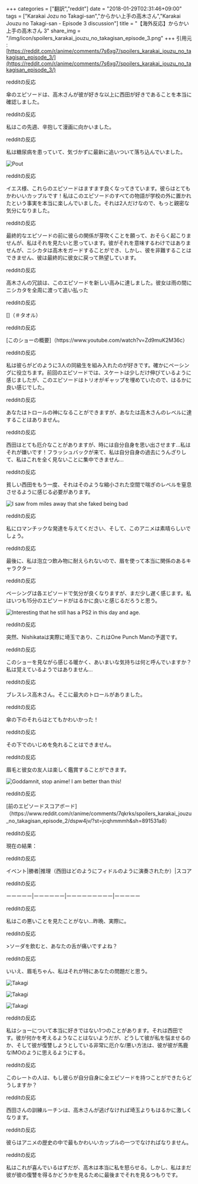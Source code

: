 +++
categories = ["翻訳","reddit"]
date = "2018-01-29T02:31:46+09:00"
tags = ["Karakai Jozu no Takagi-san","からかい上手の高木さん","Karakai Jouzu no Takagi-san - Episode 3 discussion"]
title = "【海外反応】からかい上手の高木さん 3"
share_img = "/img/icon/spoilers_karakai_jouzu_no_takagisan_episode_3.png"
+++
引用元 : [https://reddit.com/r/anime/comments/7s6xg7/spoilers_karakai_jouzu_no_takagisan_episode_3/](https://reddit.com/r/anime/comments/7s6xg7/spoilers_karakai_jouzu_no_takagisan_episode_3/)

<p><span class="reddit-comment">redditの反応</span></p>傘のエピソードは、高木さんが彼が好きな以上に西田が好きであることを本当に確認しました。

<p><span class="reddit-comment">redditの反応</span></p>私はこの先週、辛抱して漫画に向かいました。

<p><span class="reddit-comment">redditの反応</span></p>私は糖尿病を患っていて、気づかずに最新に追いついて落ち込んでいました。

![Pout](https://i.imgur.com/f6gBHK7.png)

<p><span class="reddit-comment">redditの反応</span></p>イエス様、これらのエピソードはますます良くなってきています。彼らはとてもかわいいカップルです！私はこのエピソードのすべての物語が学校の外に置かれたという事実を本当に楽しんでいました。それは2人だけなので、もっと親密な気分になりました。

<p><span class="reddit-comment">redditの反応</span></p>最終的なエピソードの前に彼らの関係が芽吹くことを願って、おそらく起こりませんが、私はそれを見たいと思っています。彼がそれを意味するわけではありませんが、ニシカタは高木をガードすることができ、しかし、彼を非難することはできません、彼は最終的に彼女に戻って熱望しています。

<p><span class="reddit-comment">redditの反応</span></p>高木さんの冗談は、このエピソードを新しい高みに達しました。彼女は雨の間にニシカタを全周に渡って追い払った

<p><span class="reddit-comment">redditの反応</span></p>[]（＃タオル）

<p><span class="reddit-comment">redditの反応</span></p>[このショーの概要]（https://www.youtube.com/watch?v=Zd9muK2M36c）

<p><span class="reddit-comment">redditの反応</span></p>私は彼らがどのように3人の同級生を組み入れたのが好きです。確かにペーシングに役立ちます。前回のエピソードでは、スケートは少しだけ伸びているように感じましたが、このエピソードはトリオがギャップを埋めていたので、はるかに良い感じでした。

<p><span class="reddit-comment">redditの反応</span></p>あなたはトロールの神になることができますが、あなたは高木さんのレベルに達することはありません。

<p><span class="reddit-comment">redditの反応</span></p>西田はとても厄介なことがありますが、時には自分自身を思い出させます...私はそれが嫌いです！フラッシュバックが来て、私は自分自身の過去にうんざりして、私はこれを全く見ないことに集中できません...

<p><span class="reddit-comment">redditの反応</span></p>貧しい西田をもう一度、それはそのような縮小された空間で喘ぎのレベルを窒息させるように感じる必要があります。

![I saw from miles away that she faked being bad](https://i.imgur.com/mHIlUqL.jpg)

<p><span class="reddit-comment">redditの反応</span></p>私にロマンチックな発達を与えてください、そして、このアニメは素晴らしいでしょう。

<p><span class="reddit-comment">redditの反応</span></p>最後に、私は泡立つ飲み物に耐えられないので、眉を使って本当に関係のあるキャラクター

<p><span class="reddit-comment">redditの反応</span></p>ペーシングは各エピソードで気分が良くなりますが、まだ少し遅く感じます。私はいつも15分のエピソードがはるかに良いと感じるだろうと思う。

![Interesting that he still has a PS2 in this day and age.](https://i.imgur.com/ARntE2L.jpg)

<p><span class="reddit-comment">redditの反応</span></p>突然、Nishikataは実際に埼玉であり、これはOne Punch Manの予選です。

<p><span class="reddit-comment">redditの反応</span></p>このショーを見ながら感じる暖かく、あいまいな気持ちは何と呼んでいますか？私は覚えているようではありません...

<p><span class="reddit-comment">redditの反応</span></p>ブレスレス高木さん。そこに最大のトロールがありました。

<p><span class="reddit-comment">redditの反応</span></p>傘の下のそれらはとてもかわいかった！

<p><span class="reddit-comment">redditの反応</span></p>その下でのいじめを免れることはできません。

<p><span class="reddit-comment">redditの反応</span></p>眉毛と彼女の友人は楽しく鑑賞することができます。

![Goddamnit, stop anime! I am better than this! ](https://i.imgur.com/i191xev.jpg)

<p><span class="reddit-comment">redditの反応</span></p>[前のエピソードスコアボード]（https://www.reddit.com/r/anime/comments/7qkrks/spoilers_karakai_jouzu_no_takagisan_episode_2/dspw4jv/?st=jcqhmmmh&amp;sh=891531a8）

<p><span class="reddit-comment">redditの反応</span></p>現在の結果：

<p><span class="reddit-comment">redditの反応</span></p>イベント|勝者|推理（西田はどのようにフィドルのように演奏されたか）|スコア

<p><span class="reddit-comment">redditの反応</span></p>ーーーーー|ーーーーーー|ーーーーーーーーー|ーーーーー

<p><span class="reddit-comment">redditの反応</span></p>私はこの悪いことを見たことがない...昨晩、実際に。

<p><span class="reddit-comment">redditの反応</span></p>&gt;ソーダを飲むと、あなたの舌が痛いですよね？

<p><span class="reddit-comment">redditの反応</span></p>いいえ、眉毛ちゃん、私はそれが特にあなたの問題だと思う。

![Takagi](https://i.imgur.com/97m2QyC.png)

![Takagi](https://i.imgur.com/JRE83co.png)

![Takagi](https://i.imgur.com/VCtcOPu.png)

<p><span class="reddit-comment">redditの反応</span></p>私はショーについて本当に好きではない1つのことがあります。それは西田です。彼が何かを考えるようなことはないようだが、どうして彼が私を悩ませるのか、そして彼が復讐しようとしている非常に厄介な/悪い方法は、彼が彼が馬鹿なIMOのように思えるようにする。

<p><span class="reddit-comment">redditの反応</span></p>このレートの人は、もし彼らが自分自身に全エピソードを持つことができたらどうしますか？

<p><span class="reddit-comment">redditの反応</span></p>西田さんの訓練ルーチンは、高木さんが逃げなければ埼玉よりもはるかに激しくなります。

<p><span class="reddit-comment">redditの反応</span></p>彼らはアニメの歴史の中で最もかわいいカップルの一つでなければなりません。

<p><span class="reddit-comment">redditの反応</span></p>私はこれが喜んでいるはずだが、高木は本当に私を怒らせる。しかし、私はまだ彼が彼の復讐を得るかどうかを見るために最後までそれを見るつもりです。
